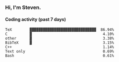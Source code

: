 ### Hi, I'm Steven.

#### Coding activity (past 7 days)
```
TeX        ▓▓▓▓▓▓▓▓▓▓▓▓▓▓▓▓▓▓▓▓▓▓▓▓▓▓▓▓▓▓  86.94%
C          ▓                                4.10%
other      ▓                                3.38%
BibTeX     ▓                                3.15%
C++                                         1.14%
Text only                                   0.69%
Bash                                        0.61%
```
